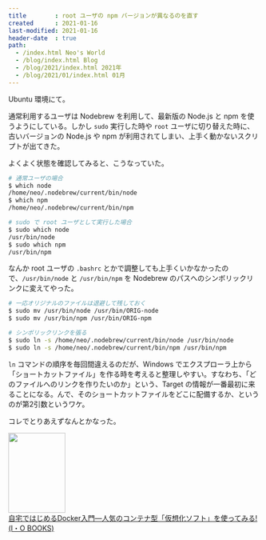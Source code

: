 ```yaml
---
title        : root ユーザの npm バージョンが異なるのを直す
created      : 2021-01-16
last-modified: 2021-01-16
header-date  : true
path:
  - /index.html Neo's World
  - /blog/index.html Blog
  - /blog/2021/index.html 2021年
  - /blog/2021/01/index.html 01月
---
```


Ubuntu 環境にて。

通常利用するユーザは Nodebrew を利用して、最新版の Node.js と npm を使うようにしている。しかし `sudo` 実行した時や `root` ユーザに切り替えた時に、古いバージョンの Node.js や npm が利用されてしまい、上手く動かないスクリプトが出てきた。

よくよく状態を確認してみると、こうなっていた。

```bash
# 通常ユーザの場合
$ which node
/home/neo/.nodebrew/current/bin/node
$ which npm
/home/neo/.nodebrew/current/bin/npm

# sudo で root ユーザとして実行した場合
$ sudo which node
/usr/bin/node
$ sudo which npm
/usr/bin/npm
```

なんか root ユーザの `.bashrc` とかで調整しても上手くいかなかったので、`/usr/bin/node` と `/usr/bin/npm` を Nodebrew のパスへのシンボリックリンクに変えてやった。

```bash
# 一応オリジナルのファイルは退避して残しておく
$ sudo mv /usr/bin/node /usr/bin/ORIG-node
$ sudo mv /usr/bin/npm /usr/bin/ORIG-npm

# シンボリックリンクを張る
$ sudo ln -s /home/neo/.nodebrew/current/bin/node /usr/bin/node
$ sudo ln -s /home/neo/.nodebrew/current/bin/npm /usr/bin/npm
```

`ln` コマンドの順序を毎回間違えるのだが、Windows でエクスプローラ上から「ショートカットファイル」を作る時を考えると整理しやすい。すなわち、「どのファイルへのリンクを作りたいのか」という、Target の情報が一番最初に来ることになる。んで、そのショートカットファイルをどこに配備するか、というのが第2引数というワケ。

コレでとりあえずなんとかなった。

<div class="ad-amazon">
  <div class="ad-amazon-image">
    <a href="https://www.amazon.co.jp/dp/4777520722?tag=neos21-22&amp;linkCode=osi&amp;th=1&amp;psc=1">
      <img src="https://m.media-amazon.com/images/I/51gG46QXNeL._SL160_.jpg" width="114" height="160">
    </a>
  </div>
  <div class="ad-amazon-info">
    <div class="ad-amazon-title">
      <a href="https://www.amazon.co.jp/dp/4777520722?tag=neos21-22&amp;linkCode=osi&amp;th=1&amp;psc=1">自宅ではじめるDocker入門―人気のコンテナ型「仮想化ソフト」を使ってみる! (I・O BOOKS)</a>
    </div>
  </div>
</div>
